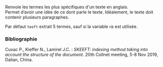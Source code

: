Renvoie les termes les plus spécifiques d'un texte en anglais.  
Permet d’avoir une idée de ce dont parle le texte. Idéalement, le texte doit contenir plusieurs paragraphes.

Par défaut `teeft` extrait 5 termes, sauf si la variable `nb` est utilisée.

### Bibliographie

Cuxac P., Kieffer N., Lamirel J.C. : *SKEEFT: indexing method taking into account the structure of the document*. 20th Collnet meeting, 5-8 Nov 2019, Dalian, China.
